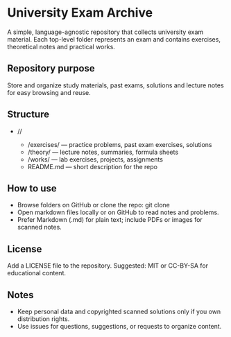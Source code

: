 # University Exam Archive

A simple, language-agnostic repository that collects university exam material. Each top-level folder represents an exam and contains exercises, theoretical notes and practical works.

## Repository purpose
Store and organize study materials, past exams, solutions and lecture notes for easy browsing and reuse.

## Structure
- /<exam-folder>/
    - /exercises/ — practice problems, past exam exercises, solutions
    - /theory/ — lecture notes, summaries, formula sheets
    - /works/ — lab exercises, projects, assignments
    - README.md — short description for the repo

## How to use
- Browse folders on GitHub or clone the repo:
    git clone <repo-url>
- Open markdown files locally or on GitHub to read notes and problems.
- Prefer Markdown (.md) for plain text; include PDFs or images for scanned notes.

## License
Add a LICENSE file to the repository. Suggested: MIT or CC-BY-SA for educational content.

## Notes
- Keep personal data and copyrighted scanned solutions only if you own distribution rights.
- Use issues for questions, suggestions, or requests to organize content.
